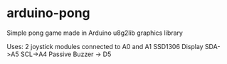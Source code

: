 # arduino-pong
Simple pong game made in Arduino u8g2lib graphics library

Uses:
2 joystick modules connected to A0 and A1
SSD1306 Display SDA->A5 SCL->A4
Passive Buzzer -> D5

